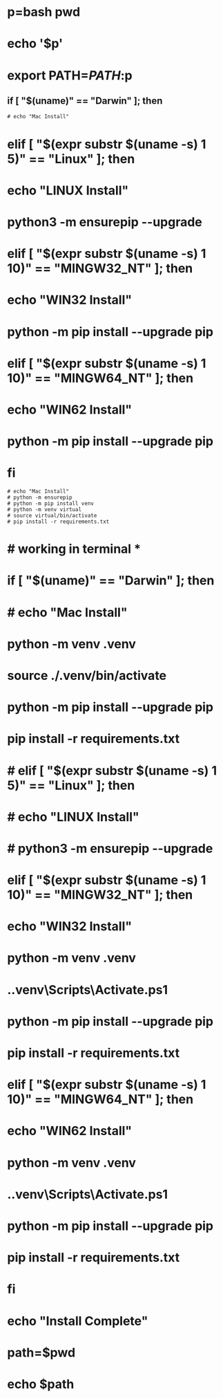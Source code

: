 # p=bash pwd
# echo '$p'
# export PATH=$PATH:$p


## if [ "$(uname)" == "Darwin" ]; then
    # echo "Mac Install"
     
# elif [ "$(expr substr $(uname -s) 1 5)" == "Linux" ]; then
#     echo "LINUX Install"
#     python3 -m ensurepip --upgrade
# elif [ "$(expr substr $(uname -s) 1 10)" == "MINGW32_NT" ]; then
#     echo "WIN32 Install"
#     python -m pip install --upgrade pip
# elif [ "$(expr substr $(uname -s) 1 10)" == "MINGW64_NT" ]; then
#     echo "WIN62 Install"
#     python -m pip install --upgrade pip
# fi



    # echo "Mac Install"
    # python -m ensurepip
    # python -m pip install venv
    # python -m venv virtual
    # source virtual/bin/activate
    # pip install -r requirements.txt  



# # working in terminal *
# if [ "$(uname)" == "Darwin" ]; then
#     # echo "Mac Install"
#     python -m venv .venv
#     source ./.venv/bin/activate
#     python -m pip install --upgrade pip
#     pip install -r requirements.txt
# # elif [ "$(expr substr $(uname -s) 1 5)" == "Linux" ]; then
# #     echo "LINUX Install"
# #     python3 -m ensurepip --upgrade
# elif [ "$(expr substr $(uname -s) 1 10)" == "MINGW32_NT" ]; then
#     echo "WIN32 Install"
#     python -m venv .venv
#     .\.venv\Scripts\Activate.ps1
#     python -m pip install --upgrade pip
#     pip install -r requirements.txt
# elif [ "$(expr substr $(uname -s) 1 10)" == "MINGW64_NT" ]; then
#     echo "WIN62 Install"
#     python -m venv .venv
#     .\.venv\Scripts\Activate.ps1
#     python -m pip install --upgrade pip
#     pip install -r requirements.txt
# fi


# echo "Install Complete"


# path=$pwd
# echo $path
